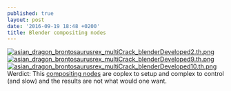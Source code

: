 ```yaml
---
published: true
layout: post
date: '2016-09-19 18:48 +0200'
title: Blender compositing nodes
---
```

[![asian_dragon_brontosaurusrex_multiCrack_blenderDeveloped2.th.png](https://cdn.scrot.moe/images/2016/09/19/asian_dragon_brontosaurusrex_multiCrack_blenderDeveloped2.th.png)](https://cdn.scrot.moe/images/2016/09/19/asian_dragon_brontosaurusrex_multiCrack_blenderDeveloped2.png)
[![asian_dragon_brontosaurusrex_multiCrack_blenderDeveloped9.th.png](https://cdn.scrot.moe/images/2016/09/19/asian_dragon_brontosaurusrex_multiCrack_blenderDeveloped9.th.png)](https://cdn.scrot.moe/images/2016/09/19/asian_dragon_brontosaurusrex_multiCrack_blenderDeveloped9.png)
[![asian_dragon_brontosaurusrex_multiCrack_blenderDeveloped10.th.png](https://cdn.scrot.moe/images/2016/09/20/asian_dragon_brontosaurusrex_multiCrack_blenderDeveloped10.th.png)](https://cdn.scrot.moe/images/2016/09/20/asian_dragon_brontosaurusrex_multiCrack_blenderDeveloped10.png)  
Werdict: This [compositing nodes](https://cdn.scrot.moe/images/2016/09/19/Capture.jpg) are coplex to setup and complex to control (and slow) and the results are not what would one want.
